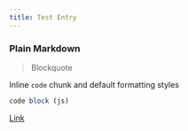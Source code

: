 ```yaml
---
title: Test Entry
---
```


### Plain Markdown

> Blockquote

Inline `code` chunk and default formatting styles

```javascript
code block (js)
```

[Link](https://tina.io/docs/frameworks/astro/)
